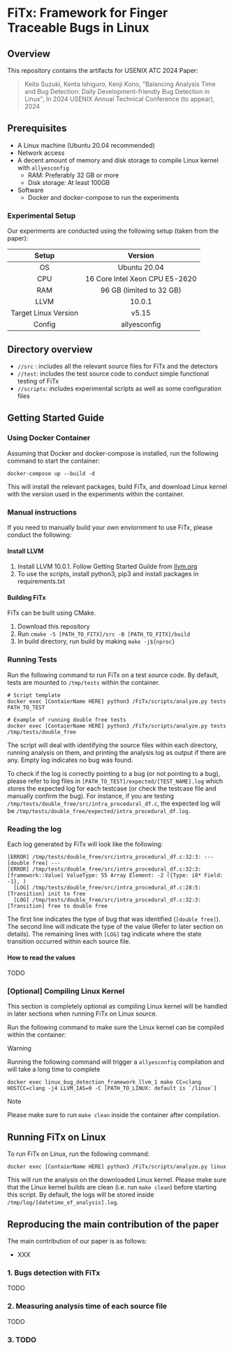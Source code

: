 # FiTx: Framework for Finger Traceable Bugs in Linux
## Overview
This repository contains the artifacts for USENIX ATC 2024 Paper:

> Keita Suzuki, Kenta Ishiguro, Kenji Kono, "Balancing Analysis Time and Bug Detection: Daily Development-friendly Bug Detection in Linux", In 2024 USENIX Annual Technical Conference (to appear), 2024

## Prerequisites
- A Linux machine (Ubuntu 20.04 recommended)
- Network access
- A decent amount of memory and disk storage to compile Linux kernel with `allyesconfig`
    - RAM: Preferably 32 GB or more
    - Disk storage: At least 100GB
- Software
    - Docker and docker-compose to run the experiments

### Experimental Setup
Our experiments are conducted using the following setup (taken from the paper):

|Setup|Version|
|:---:|:---:|
|OS                  | Ubuntu 20.04                  |
|CPU                 | 16 Core Intel Xeon CPU E5-2620|
|RAM                 | 96 GB (limited to 32 GB)      |
|LLVM                | 10.0.1                        |
|Target Linux Version| v5.15                         |
|Config              | allyesconfig                  |


## Directory overview
- `//src` : includes all the relevant source files for FiTx and the detectors
- `//test`: includes the test source code to conduct simple functional testing of FiTx
- `//scripts`:  includes experimental scripts as well as some configuration files

## Getting Started Guide
### Using Docker Container
Assuming that Docker and docker-compose is installed, run the following command
to start the container:

```
docker-compose up --build -d
```

This will install the relevant packages, build FiTx, and download Linux kernel
with the version used in the experiments within the container.

### Manual instructions
If you need to manually build your own enviornment to use FiTx, please conduct
the following: 

#### Install LLVM
1. Install LLVM 10.0.1. Follow Getting Started Guilde from [llvm.org](https://llvm.org/docs/GettingStarted.html)
1. To use the scripts, install python3, pip3 and install packages in requirements.txt

#### Building FiTx
FiTx can be built using CMake.

1. Download this repository
1. Run `cmake -S [PATH_TO_FITX]/src -B [PATH_TO_FITX]/build`
1. In build directory, run build by making `make -j${nproc}`


### Running Tests
Run the following command to run FiTx on a test source code. By default, tests
are mounted to `/tmp/tests` within the container.

```
# Script template
docker exec [ContaierName HERE] python3 /FiTx/scripts/analyze.py tests PATH_TO_TEST

# Example of running double free tests
docker exec [ContaierName HERE] python3 /FiTx/scripts/analyze.py tests /tmp/tests/double_free
```
The script will deal with identifying the source files within each directory,
running analysis on them, and printing the analysis log as output if there are
any. Empty log indicates no bug was found.

To check if the log is correctly pointing to a bug (or not pointing to a bug),
please refer to log files in `[PATH_TO_TEST]/expected/[TEST_NAME].log` which
stores the expected log for each testcase (or check the testcase file and
manually confirm the bug). For instance, if you are testing
`/tmp/tests/double_free/src/intra_procedural_df.c`, the expected log will be
`/tmp/tests/double_free/expected/intra_procedural_df.log`.

### Reading the log
Each log generated by FiTx will look like the following:
```
[ERROR] /tmp/tests/double_free/src/intra_procedural_df.c:32:3: --- [double free] ---
[ERROR] /tmp/tests/double_free/src/intra_procedural_df.c:32:3: [framework::Value] ValueType: 55 Array Element: -2 ({Type: i8* Field: -1}, )
  [LOG] /tmp/tests/double_free/src/intra_procedural_df.c:28:5: [Transition] init to free
  [LOG] /tmp/tests/double_free/src/intra_procedural_df.c:32:3: [Transition] free to double free
```
The first line indicates the type of bug that was identified (`[double free]`).
The second line will indicate the type of the value (Refer to later section on details).
The remaining lines with `[LOG]` tag indicate where the state transition occurred
within each source file.

#### How to read the values
TODO

### [Optional] Compiling Linux Kernel
This section is completely optional as compiling Linux kernel will be handled
in later sections when running FiTx on Linux source.

Run the following command to make sure the Linux kernel can be compiled within
the container:

> [!WARNING]
> Running the following command will trigger a `allyesconfig` compilation
> and will take a long time to complete

```
docker exec linux_bug_detection_framework_llvm_1 make CC=clang HOSTCC=clang -j4 LLVM_IAS=0 -C [PATH_TO_LINUX: default is `/linux`]
```

> [!NOTE]
> Please make sure to run `make clean` inside the container after compilation.

## Running FiTx on Linux
To run FiTx on Linux, run the following command:
```
docker exec [ContaierName HERE] python3 /FiTx/scripts/analyze.py linux
```
This will run the analysis on the downloaded Linux kernel. Please make sure that
the Linux kernel builds are clean (i.e. run `make clean`) before starting this
script. By default, the logs will be stored inside `/tmp/log/[datetime_of_analysis].log`.

## Reproducing the main contribution of the paper

The main contribution of our paper is as follows:

- XXX

### 1. Bugs detection with FiTx
TODO

### 2. Measuring analysis time of each source file
TODO

### 3. TODO
